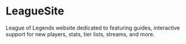 # LeagueSite
League of Legends website dedicated to featuring guides, interactive support for new players, stats, tier lists, streams, and more.

